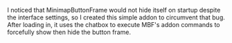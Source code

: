 I noticed that MinimapButtonFrame would not hide itself on startup despite the interface settings, so I created this simple addon to circumvent that bug. After loading in, it uses the chatbox to execute MBF's addon commands to forcefully show then hide the button frame.
